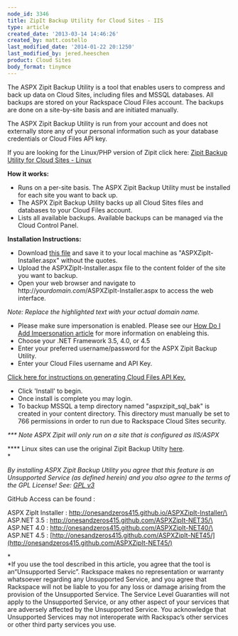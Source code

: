 ```yaml
---
node_id: 3346
title: ZipIt Backup Utility for Cloud Sites - IIS
type: article
created_date: '2013-03-14 14:46:26'
created_by: matt.costello
last_modified_date: '2014-01-22 20:1250'
last_modified_by: jered.heeschen
product: Cloud Sites
body_format: tinymce
---
```


 

The ASPX Zipit Backup Utility is a tool that enables users to compress
and back up data on Cloud Sites, including files and MSSQL databases.
All backups are stored on your Rackspace Cloud Files account. The
backups are done on a site-by-site basis and are initiated manually. 

The ASPX Zipit Backup Utility is run from your account and does not
externally store any of your personal information such as your database
credentials or Cloud Files API key.

If you are looking for the Linux/PHP version of Zipit click here: [Zipit
Backup Utility for Cloud Sites - Linux\
](http://zipitbackup.com)

**How it works:**

-   Runs on a per-site basis. The ASPX Zipit Backup Utility must be
    installed for each site you want to back up.
-   The ASPX Zipit Backup Utility backs up all Cloud Sites files and
    databases to your Cloud Files account.
-   Lists all available backups. Available backups can be managed via
    the Cloud Control Panel.

**Installation Instructions:**

-   Download [this
    file](https://raw.github.com/onesandzeros415/ASPXZipIt-Installer/master/ASPXZipIt-Installer/ASPXZipIt-Installer.aspx) and
    save it to your local machine as "ASPXZipIt-Installer.aspx" without
    the quotes.
-   Upload the ASPXZipIt-Installer.aspx file to the content folder of
    the site you want to backup.
-   Open your web browser and navigate to
    http://*yourdomain.com*/ASPXZipIt-Installer.aspx to access the web
    interface.

 *Note: Replace the highlighted text with your actual domain name.*

-   Please make sure impersonation is enabled.  Please see our [How Do I
    Add Impersonation
    article](http://www.rackspace.com/knowledge_center/article/how-do-i-add-impersonation-to-my-aspnet-cloud-site "How Do I Add Impersonation")
    for more information on enableing this.
-   Choose your .NET Framework 3.5, 4.0, or 4.5
-   Enter your preferred username/password for the ASPX Zipit Backup
    Utility.
-   Enter your Cloud Files username and API Key.

[Click here for instructions on generating Cloud Files API
Key.](http://www.rackspace.com/knowledge_center/index.php/Generating_your_API_key)

-   Click 'Install' to begin.
-   Once install is complete you may login.
-   To backup MSSQL a temp directory named "aspxzipit\_sql\_bak" is
    created in your content directory.  This directory must manually be
    set to 766 permissions in order to run due to Rackspace Cloud Sites
    security.

*\*\*\* Note ASPX Zipit will only run on a site that is configured as
IIS/ASPX*

*\*\*\* Linux sites can use the original Zipit Backup Utilty
[here](http://zipitbackup.com).\
*

*By installing ASPX Zipit Backup Utility you agree that this feature is
an Unsupported Service (as defined herein) and you also agree to the
terms of the GPL License! See: [GPL
v3](http://www.gnu.org/licenses/gpl-3.0.en.html)*

GitHub Access can be found :

ASPX ZipIt Installer
: [http://onesandzeros415.github.io/ASPXZipIt-Installer/\
](http://onesandzeros415.github.io/ASPXZipIt-Installer/)ASP.NET 3.5
: [http://onesandzeros415.github.com/ASPXZipIt-NET35/\
](http://onesandzeros415.github.com/ASPXZipIt-NET35/)ASP.NET 4.0
: [http://onesandzeros415.github.com/ASPXZipIt-NET40/\
](http://onesandzeros415.github.com/ASPXZipIt-NET40/)ASP.NET 4.5
: [http://onesandzeros415.github.com/ASPXZipIt-NET45/](http://onesandzeros415.github.com/ASPXZipIt-NET45/)

*\
*If you use the tool described in this article, you agree that the tool
is an&ldquo;Unsupported Servic&rdquo;. Rackspace makes no representation or
warranty whatsoever regarding any Unsupported Service, and you agree
that Rackspace will not be liable to you for any loss or damage arising
from the provision of the Unsupported Service.  The Service Level
Guaranties will not apply to the Unsupported Service, or any other
aspect of your services that are adversely affected by the Unsupported
Service.  You acknowledge that Unsupported Services may not interoperate
with Rackspac&rsquo;s other services or other third party services you use. 

